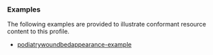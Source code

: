 <!-- Uncomment and update with links to example resource(s) -->
<h3>Examples</h3>

<p>
The following examples are provided to illustrate conformant resource content to this profile.
</p>

- [podiatrywoundbedappearance-example](Observation-podiatrywoundbedappearance-example.html)
